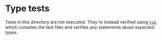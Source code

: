 # Type tests

Tests in this directory are not executed. They're instead verified using
[`tsd`](https://github.com/SamVerschueren/tsd), which compiles the test files
and verifies any statements about expected types.
